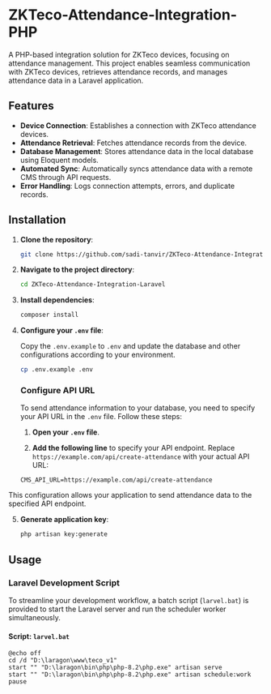 # ZKTeco-Attendance-Integration-PHP

A PHP-based integration solution for ZKTeco devices, focusing on attendance management. This project enables seamless communication with ZKTeco devices, retrieves attendance records, and manages attendance data in a Laravel application.

## Features

- **Device Connection**: Establishes a connection with ZKTeco attendance devices.
- **Attendance Retrieval**: Fetches attendance records from the device.
- **Database Management**: Stores attendance data in the local database using Eloquent models.
- **Automated Sync**: Automatically syncs attendance data with a remote CMS through API requests.
- **Error Handling**: Logs connection attempts, errors, and duplicate records.

## Installation

1. **Clone the repository**:

    ```bash
    git clone https://github.com/sadi-tanvir/ZKTeco-Attendance-Integration-Laravel.git
    ```

2. **Navigate to the project directory**:

    ```bash
    cd ZKTeco-Attendance-Integration-Laravel
    ```

3. **Install dependencies**:

    ```bash
    composer install
    ```

4. **Configure your `.env` file**:

    Copy the `.env.example` to `.env` and update the database and other configurations according to your environment.

    ```bash
    cp .env.example .env
    ```

    ### Configure API URL
    
    To send attendance information to your database, you need to specify your API URL in the `.env` file. Follow these steps:
    
    1. **Open your `.env` file**.
    
    2. **Add the following line** to specify your API endpoint. Replace `https://example.com/api/create-attendance` with your actual API URL:

    ```env
    CMS_API_URL=https://example.com/api/create-attendance
    ```

This configuration allows your application to send attendance data to the specified API endpoint.


5. **Generate application key**:

    ```bash
    php artisan key:generate
    ```

## Usage

### Laravel Development Script

To streamline your development workflow, a batch script (`larvel.bat`) is provided to start the Laravel server and run the scheduler worker simultaneously.

#### Script: `larvel.bat`

```batch
@echo off
cd /d "D:\laragon\www\teco_v1"
start "" "D:\laragon\bin\php\php-8.2\php.exe" artisan serve
start "" "D:\laragon\bin\php\php-8.2\php.exe" artisan schedule:work
pause
